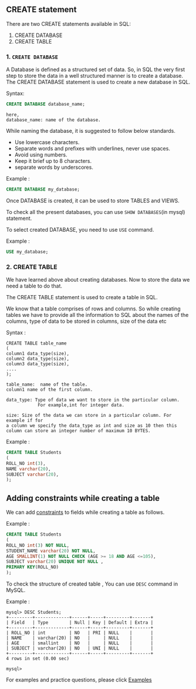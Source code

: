 ## CREATE statement

There are two CREATE statements available in SQL:

1. CREATE DATABASE
2. CREATE TABLE

### 1. `CREATE DATABASE`

A Database is defined as a structured set of data. So, in SQL the very first step to store the data in a well structured manner is to create a database. The CREATE DATABASE statement is used to create a new database in SQL.

Syntax:
```sql
CREATE DATABASE database_name;
```
```
here, 
database_name: name of the database.
```

While naming the database, it is suggested to follow below standards.
* Use lowercase characters.
* Separate words and prefixes with underlines, never use spaces.
* Avoid using numbers.
* Keep it brief up to 8 characters.
* separate words by underscores.

Example : 
```sql
CREATE DATABASE my_database;
```
Once DATABASE is created, it can be used to store TABLES and VIEWS.

To check all the present databases, you can use `SHOW DATABASES`(in mysql) statement.

To select created DATABASE, you need to use `USE` command.

Example :
```sql
USE my_database;
```

### 2. CREATE TABLE
We have learned above about creating databases. Now to store the data we need a table to do that. 

The CREATE TABLE statement is used to create a table in SQL. 

We know that a table comprises of rows and columns. So while creating tables we have to provide all the information to SQL about the names of the columns, type of data to be stored in columns, size of the data etc

Syntax :
```
CREATE TABLE table_name
(
column1 data_type(size),
column2 data_type(size),
column3 data_type(size),
....
);

table_name:  name of the table.
column1 name of the first column.

data_type: Type of data we want to store in the particular column. 
            For example,int for integer data.

size: Size of the data we can store in a particular column. For example if for
a column we specify the data_type as int and size as 10 then this column can store an integer number of maximum 10 BYTES. 
```

Example :
```sql
CREATE TABLE Students
(
ROLL_NO int(3),
NAME varchar(20),
SUBJECT varchar(20),
);
```

## Adding constraints while creating a table

We can add [constraints](src/Chapter_1/constraints.md) to fields while creating a table as follows.

Example :
```sql
CREATE TABLE Students
(
ROLL_NO int(3) NOT NULL,
STUDENT_NAME varchar(20) NOT NULL,
AGE SMALLINT(1) NOT NULL CHECK (AGE >= 18 AND AGE <=105),
SUBJECT varchar(20) UNIQUE NOT NULL ,
PRIMARY KEY(ROLL_NO)
);
```

To check the structure of created table , You can use `DESC` command in MySQL.

Example :
```
mysql> DESC Students;
+---------+-------------+------+-----+---------+-------+
| Field   | Type        | Null | Key | Default | Extra |
+---------+-------------+------+-----+---------+-------+
| ROLL_NO | int         | NO   | PRI | NULL    |       |
| NAME    | varchar(20) | NO   |     | NULL    |       |
| AGE     | smallint    | NO   |     | NULL    |       |
| SUBJECT | varchar(20) | NO   | UNI | NULL    |       |
+---------+-------------+------+-----+---------+-------+
4 rows in set (0.00 sec)

mysql>
```

For examples and practice questions, please click [Examples](src/Examples/CREATE_table_examples.md)


